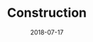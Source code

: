 ---
layout: post
title: Construction
image: /public/photos/construction.jpg
caption: 
date: 2018-07-17
tags: []
---